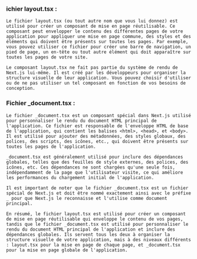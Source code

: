 ### ichier layout.tsx :
    Le fichier layout.tsx (ou tout autre nom que vous lui donnez) est utilisé pour créer un composant de mise en page réutilisable. Ce composant peut envelopper le contenu des différentes pages de votre application pour appliquer une mise en page commune, des styles et des éléments qui doivent être présents sur toutes les pages. Par exemple, vous pouvez utiliser ce fichier pour créer une barre de navigation, un pied de page, un en-tête ou tout autre élément qui doit apparaître sur toutes les pages de votre site.

    Le composant layout.tsx ne fait pas partie du système de rendu de Next.js lui-même. Il est créé par les développeurs pour organiser la structure visuelle de leur application. Vous pouvez choisir d'utiliser ou de ne pas utiliser un tel composant en fonction de vos besoins de conception.

### Fichier _document.tsx :
    Le fichier _document.tsx est un composant spécial dans Next.js utilisé pour personnaliser le rendu du document HTML principal de l'application. Ce fichier est responsable de l'enveloppe HTML de base de l'application, qui contient les balises <html>, <head>, et <body>. Il est utilisé pour ajouter des métadonnées, des styles globaux, des polices, des scripts, des icônes, etc., qui doivent être présents sur toutes les pages de l'application.

    _document.tsx est généralement utilisé pour inclure des dépendances globales, telles que des feuilles de style externes, des polices, des icônes, etc. Ces dépendances ne sont chargées qu'une seule fois, indépendamment de la page que l'utilisateur visite, ce qui améliore les performances du chargement initial de l'application.

    Il est important de noter que le fichier _document.tsx est un fichier spécial de Next.js et doit être nommé exactement ainsi avec le préfixe _ pour que Next.js le reconnaisse et l'utilise comme document principal.

    En résumé, le fichier layout.tsx est utilisé pour créer un composant de mise en page réutilisable qui enveloppe le contenu de vos pages, tandis que le fichier _document.tsx est utilisé pour personnaliser le rendu du document HTML principal de l'application et inclure des dépendances globales. Ils servent tous les deux à organiser la structure visuelle de votre application, mais à des niveaux différents : layout.tsx pour la mise en page de chaque page, et _document.tsx pour la mise en page globale de l'application.

